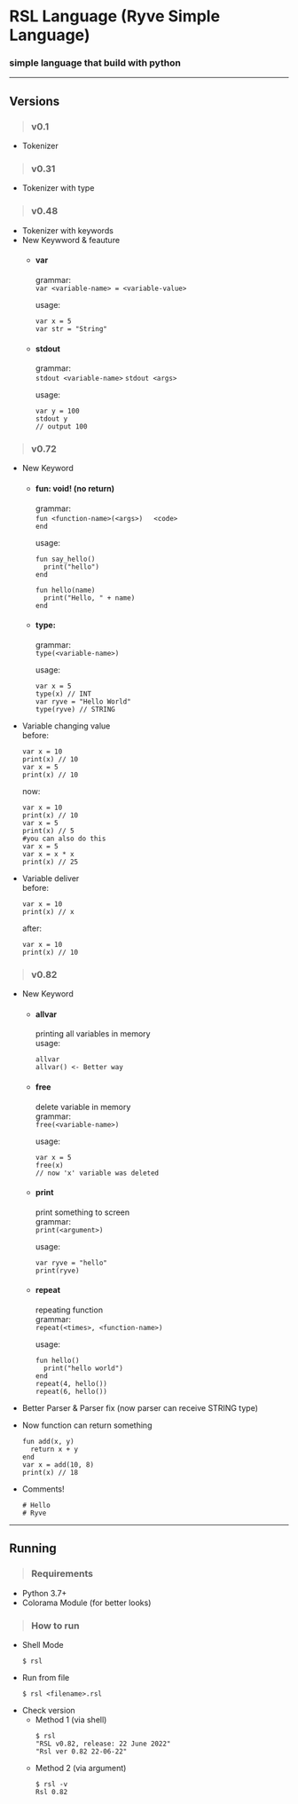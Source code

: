 # RSL Language (Ryve Simple Language)
### simple language that build with python  
---
## Versions  

> ### **v0.1**
- Tokenizer

> ### **v0.31**
- Tokenizer with type

> ### **v0.48**
- Tokenizer with keywords
- New Keywword & feauture
  - #### **var**  
    grammar:  
      `var <variable-name> = <variable-value>` 

    usage:  
      ```
      var x = 5  
      var str = "String"
      ```
  - #### **stdout**
    grammar:  
      `stdout <variable-name>`
      `stdout <args>` 

    usage:  
      ```
      var y = 100
      stdout y
      // output 100
      ```

> ### **v0.72**
- New Keyword
  - #### **fun: void! (no return)**  
    grammar:  
      `fun <function-name>(<args>)`
      &nbsp;&nbsp;&nbsp;&nbsp;`<code>`  
      `end` 

    usage:  
      ```
      fun say_hello()
        print("hello")
      end

      fun hello(name)
        print("Hello, " + name)
      end
      ```
  - #### **type**:
    grammar:  
      `type(<variable-name>)` 

    usage:  
      ```
      var x = 5
      type(x) // INT
      var ryve = "Hello World"
      type(ryve) // STRING
      ```

- Variable changing value  
  before:
    ```
    var x = 10
    print(x) // 10
    var x = 5
    print(x) // 10
    ```
  now:  
    ```
    var x = 10
    print(x) // 10
    var x = 5
    print(x) // 5
    #you can also do this
    var x = 5
    var x = x * x
    print(x) // 25
    ```

- Variable deliver   
  before:
    ```
    var x = 10
    print(x) // x
    ```
  after:  
    ```
    var x = 10
    print(x) // 10
    ```

> ### **v0.82**
- New Keyword
  - #### **allvar**  
    printing all variables in memory  
    usage:  
      ```
      allvar
      allvar() <- Better way
      ```

  - #### **free**
    delete variable in memory  
    grammar:  
    `free(<variable-name>)`  

    usage:  
      ```
      var x = 5
      free(x)
      // now 'x' variable was deleted
      ```

  - #### **print**
    print something to screen  
    grammar:  
    `print(<argument>)`  

    usage:
      ```
      var ryve = "hello"
      print(ryve)
      ```

  - #### **repeat**  
    repeating function  
    grammar:  
    `repeat(<times>, <function-name>)`  

    usage:  
      ```
      fun hello()
        print("hello world")
      end
      repeat(4, hello())
      repeat(6, hello())
      ```
      
- Better Parser & Parser fix (now parser can receive STRING type)
- Now function can return something  
  ```
  fun add(x, y)
    return x + y
  end
  var x = add(10, 8)
  print(x) // 18
  ```

- Comments!
  ```
  # Hello
  # Ryve
  ```
---
## Running
> ### **Requirements**
  - Python 3.7+
  - Colorama Module (for better looks)
> ### **How to run**
  - Shell Mode  
    ```
    $ rsl
    ```  
  - Run from file
    ```
    $ rsl <filename>.rsl
    ```
  - Check version
    - Method 1 (via shell)  
      ```
      $ rsl
      "RSL v0.82, release: 22 June 2022"
      "Rsl ver 0.82 22-06-22"
      ```
    - Method 2 (via argument)  
      ```
      $ rsl -v
      Rsl 0.82
      ```
